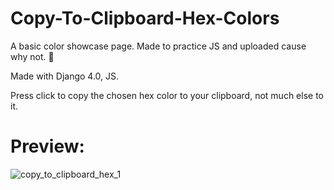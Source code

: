 # Copy-To-Clipboard-Hex-Colors

A basic color showcase page. Made to practice JS and uploaded cause why not. 🤷

Made with Django 4.0, JS.

Press click to copy the chosen hex color to your clipboard, not much else to it.

# Preview:

![copy_to_clipboard_hex_1](https://user-images.githubusercontent.com/86254474/156938124-0d410bcf-880a-43e0-8a1b-365beabfa257.png)
